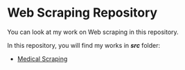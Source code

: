 # Web Scraping Repository

You can look at my work on Web scraping in this repository.

In this repository, you will find my works in ***src*** folder:

* [Medical Scraping]()
